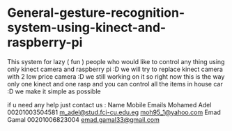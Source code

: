 # General-gesture-recognition-system-using-kinect-and-raspberry-pi
This system for lazy ( fun )  people who would like to control any thing using only kinect camera and raspberry pi :D  we will try to replace kinect camera with 2 low price camera :D we still working on it  so right now this is the way only one kinect and one rasp and you can control all the items in house car :D  we make it simple as possible 

if u need any help just contact us :
 Name            Mobile                      Emails
 Mohamed Adel    00201003504581      m_adel@stud.fci-cu.edu.eg  moh95_1@yahoo.com
 Emad Gamal      00201006823004      emad.gamal33@gmail.com
